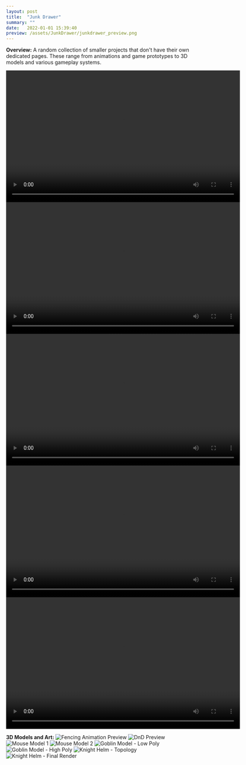 ```yaml
---
layout: post
title:  "Junk Drawer"
summary: ""
date:   2022-01-01 15:39:40
preview: /assets/JunkDrawer/junkdrawer_preview.png
---
```


**Overview:**
A random collection of smaller projects that don't have their own dedicated pages. These range from animations and game prototypes to 3D models and various gameplay systems.

<video width="640" height="360" controls>
  <source src="/assets/JunkDrawer/final_demo_no_audio.mp4" type="video/mp4">
  Your browser does not support the video tag.
</video>

<video width="640" height="360" controls>
  <source src="/assets/JunkDrawer/Weapon_Preview.mp4" type="video/mp4">
  Your browser does not support the video tag.
</video>

<video width="640" height="360" controls>
  <source src="/assets/JunkDrawer/DnD_Game_Preview.mp4" type="video/mp4">
  Your browser does not support the video tag.
</video>

<video width="640" height="360" controls>
  <source src="/assets/JunkDrawer/FencingProjectDevTest.mp4" type="video/mp4">
  Your browser does not support the video tag.
</video>

<video width="640" height="360" controls>
  <source src="/assets/JunkDrawer/Fencing_Preview.mp4" type="video/mp4">
  Your browser does not support the video tag.
</video>

**3D Models and Art:**
![Fencing Animation Preview](/assets/JunkDrawer/FencingAnim.PNG)
![DnD Preview](/assets/JunkDrawer/DnDPreview.png)
![Mouse Model 1](/assets/JunkDrawer/mouse.png)
![Mouse Model 2](/assets/JunkDrawer/mouse3.png)
![Goblin Model - Low Poly](/assets/JunkDrawer/goblin_poly.jpg)
![Goblin Model - High Poly](/assets/JunkDrawer/goblin.jpg)
![Knight Helm - Topology](/assets/JunkDrawer/knightHelm_topo.png)
![Knight Helm - Final Render](/assets/JunkDrawer/knightHelm.jpg)
